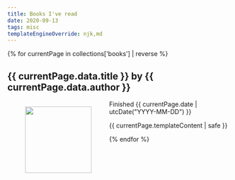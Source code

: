 ```yaml
---
title: Books I've read
date: 2020-09-13
tags: misc
templateEngineOverride: njk,md
---
```

<div class="booklist">
{% for currentPage in collections['books'] | reverse %}
  <div class="bookdetails">
  <h2>{{ currentPage.data.title }} by {{ currentPage.data.author }}</h2>
  </div>
  <figure style="float: left;"><img style="width: 150px;" src="{{ currentPage.data.cover }}"></figure>
  <div class="bookreview">
  <p>Finished {{ currentPage.date | utcDate("YYYY-MM-DD") }}</p>
    <p>{{ currentPage.templateContent | safe }}</p>
  </div>
{% endfor %}
</div>

